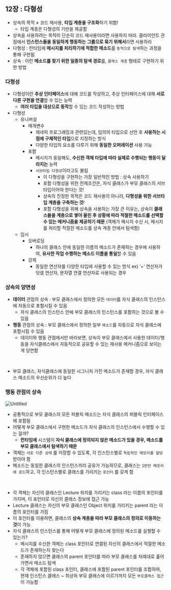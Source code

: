 ## 12장 : 다형성

- 상속의 목적 ≠ 코드 재사용, **타입 계층을 구조화**하기 위함!
    - 타입 계층은 다형성의 기반을 제공함
- 상속을 사용하려는 목적이 단순히 코드 재사용이라면 사용하지 마라. 클라이언트 관점에서 **인스턴스들을 동일하게 행동하는 그룹으로 묶기 위해서**라면 사용하라
- 다형성 : 런타임에 **메시지를 처리하기에 적합한 메소드**를 `동적으로 탐색`하는 과정을 통해 구현됨
- 상속 : 이런 **메소드를 찾기 위한 일종의 탐색 경로**를, `클래스 계층` 형태로 구현하기 위한 방법

### 다형성

- 다형성이란 **추상 인터페이스**에 대해 코드를 작성하고, 추상 인터페이스에 대해 **서로 다른 구현을 연결**할 수 있는 능력
    - **여러 타입을 대상으로 동작**할 수 있는 코드 작성하는 방법
- 다형성
    - 유니버설
        - 매개변수
            - 제네릭 프로그래밍과 관련있는데, 임의의 타입으로 선언 후 **사용하는 시점에 구체적인 타입**으로 지정하는 방식
            - 다양한 타입의 요소를 다루기 위해 **동일한 오퍼레이션** 사용 가능
        - 포함
            - 메시지가 동일해도, **수신한 객체 타입에 따라 실제로 수행되는 행동이 달라지는** 능력
            - `서브타입 다형성`이라고도 불림
                - 이 다형성을 구현하는 가장 일반적인 방법 : 상속 사용하기
                - 포함 다형성을 위한 전제조건은, 자식 클래스가 부모 클래스의 서브타입이어야 한다는 것!
                - 상속의 진정한 목적은 코드 재사용이 아니라, **다형성을 위한 서브타입 계층을 구축하는 것**!
                - 포함 다형성을 위해 상속을 사용하는 가장 큰 이유는, 상속이 **클래스들을 계층으로 쌓아 올린 후 상황에 따라 적절한 메소드를 선택할 수 있는 메커니즘을 제공하기 때문** (객체가 메시지 수신 시, 메시지를 처리할 적절한 메소드를 상속 계층 안에서 탐색함)
    - 임시
        - 오버로딩
            - 하나의 클래스 안에 동일한 이름의 메소드가 존재하는 경우에 사용하여, **유사한 작업 수행하는 메소드 이름을 통일**할 수 있음
        - 강제
            - 동일한 연산자를 다양한 타입에 사용할 수 있는 방식
            ex) ‘+’ 연산자가 덧셈 연산자, 문자열 연결 연산자로 사용되는 경우

### 상속의 양면성

- **데이터** 관점의 상속 : 부모 클래스에서 정의한 모든 `데이터`를 자식 클래스의 인스턴스에 자동으로 포함시킬 수 있음
    - 자식 클래스의 인스턴스 안에 부모 클래스의 인스턴스를 포함하는 것으로 볼 수 있음
- **행동** 관점의 상속 : 부모 클래스에서 정의한 일부 `메소드`를 자동으로 자식 클래스에 포함시킬 수 있음
    - 데이터와 행동 관점에서만 바라보면, 상속이 부모 클래스에서 사용한 데이터/행동을 자식클래스에서 자동적으로 공유할 수 있는 재사용 메커니즘으로 보이는게 당연함
<br>

- 부모 클래스, 자식클래스에 동일한 시그니처 가진 메소드가 존재할 경우, 자식 클래스 메소드의 우선순위가 더 높다

### 행동 관점의 상속

![Untitled](https://velog.velcdn.com/images%2Fviewrain%2Fpost%2Fd8e8abfa-a744-47f7-97de-0b03a67f7963%2Fimage.png)

- 공통적으로 부모 클래스의 모든 퍼블릭 메소드는 자식 클래스의 퍼블릭 인터페이스에 포함됨
- 어떻게 부모 클래스에서 구현한 메소드가 자식 클래스의 인스턴스에서 수행할 수 있는 걸까?
    - **런타임에** 시스템이 **자식 클래스에 정의되지 않은 메소드가 있을 경우, 메소드를 부모 클래스에서 탐색하기 때문**
- 객체는 `서로 다른 상태` 를 저장할 수 있도록, 각 인스턴스별로 `독립적인 메모리를 할당`받아야 함
- 메소드는 동일한 클래스의 인스턴스끼리 공유가 가능하므로, 클래스는 `1번만 메모리에 로드`하고, 각 인스턴스별로 클래스를 가리키는 `포인터` 를 갖게 함
<br>

- 각 객체는 자신의 클래스인 Lecture 위치를 가리키는 class 라는 이름의 포인터를 가지며, 이 포인터로 자신의 클래스 정보에 접근 가능
- Lecture 클래스는 자신의 부모 클래스인 Object 위치를 가리키는 parent 라는 이름의 포인터를 가짐
- 이 포인터를 이용하면, 클래스의 **상속 계층을 따라 부모 클래스의 정의로 이동하는 것**이 가능
- 자식 클래스의 인스턴스를 통해 어떻게 부모 클래스에 정의된 메소드를 실행할 수 있는가?
    - 메시지를 수신한 객체는 class 포인터로 연결된 자신의 클래스에서 적절한 메소드가 존재하는지 찾는다
    - 존재하지 않으면 클래스의 parent 포인터를 따라 부모 클래스를 차례대로 훑어가면서 메소드 탐색
    - 각 객체에 포함된 class 포인터, 클래스에 포함된 parent 포인터를 조합하여, 현재 인스턴스 클래스 ~ 최상위 부모 클래스에 이르기까지 모든 `부모클래스 접근` 이 가능함
